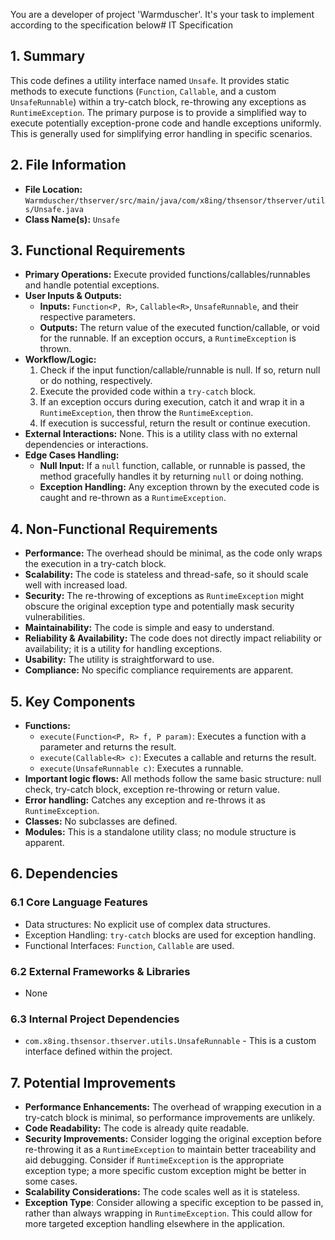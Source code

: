 You are a developer of project 'Warmduscher'. It's your task to implement according to the specification below# IT Specification

## 1. Summary

This code defines a utility interface named `Unsafe`. It provides static methods to execute functions (`Function`, `Callable`, and a custom `UnsafeRunnable`) within a try-catch block, re-throwing any exceptions as `RuntimeException`. The primary purpose is to provide a simplified way to execute potentially exception-prone code and handle exceptions uniformly. This is generally used for simplifying error handling in specific scenarios.

## 2. File Information

- **File Location:** `Warmduscher/thserver/src/main/java/com/x8ing/thsensor/thserver/utils/Unsafe.java`
- **Class Name(s):** `Unsafe`

## 3. Functional Requirements

- **Primary Operations:** Execute provided functions/callables/runnables and handle potential exceptions.
- **User Inputs & Outputs:**
    - **Inputs:** `Function<P, R>`, `Callable<R>`, `UnsafeRunnable`, and their respective parameters.
    - **Outputs:** The return value of the executed function/callable, or void for the runnable.  If an exception occurs, a `RuntimeException` is thrown.
- **Workflow/Logic:**
    1. Check if the input function/callable/runnable is null. If so, return null or do nothing, respectively.
    2. Execute the provided code within a `try-catch` block.
    3. If an exception occurs during execution, catch it and wrap it in a `RuntimeException`, then throw the `RuntimeException`.
    4. If execution is successful, return the result or continue execution.
- **External Interactions:** None. This is a utility class with no external dependencies or interactions.
- **Edge Cases Handling:**
    - **Null Input:** If a `null` function, callable, or runnable is passed, the method gracefully handles it by returning `null` or doing nothing.
    - **Exception Handling:** Any exception thrown by the executed code is caught and re-thrown as a `RuntimeException`.

## 4. Non-Functional Requirements

- **Performance:** The overhead should be minimal, as the code only wraps the execution in a try-catch block.
- **Scalability:** The code is stateless and thread-safe, so it should scale well with increased load.
- **Security:** The re-throwing of exceptions as `RuntimeException` might obscure the original exception type and potentially mask security vulnerabilities.
- **Maintainability:** The code is simple and easy to understand.
- **Reliability & Availability:** The code does not directly impact reliability or availability; it is a utility for handling exceptions.
- **Usability:** The utility is straightforward to use.
- **Compliance:** No specific compliance requirements are apparent.

## 5. Key Components

- **Functions:**
    - `execute(Function<P, R> f, P param)`: Executes a function with a parameter and returns the result.
    - `execute(Callable<R> c)`: Executes a callable and returns the result.
    - `execute(UnsafeRunnable c)`: Executes a runnable.
- **Important logic flows:** All methods follow the same basic structure: null check, try-catch block, exception re-throwing or return value.
- **Error handling:** Catches any exception and re-throws it as `RuntimeException`.
- **Classes:** No subclasses are defined.
- **Modules:** This is a standalone utility class; no module structure is apparent.

## 6. Dependencies

### 6.1 Core Language Features
- Data structures: No explicit use of complex data structures.
- Exception Handling: `try-catch` blocks are used for exception handling.
- Functional Interfaces: `Function`, `Callable` are used.

### 6.2 External Frameworks & Libraries
- None

### 6.3 Internal Project Dependencies
- `com.x8ing.thsensor.thserver.utils.UnsafeRunnable` - This is a custom interface defined within the project.

## 7. Potential Improvements

- **Performance Enhancements:** The overhead of wrapping execution in a try-catch block is minimal, so performance improvements are unlikely.
- **Code Readability:** The code is already quite readable.
- **Security Improvements:**  Consider logging the original exception before re-throwing it as a `RuntimeException` to maintain better traceability and aid debugging.  Consider if `RuntimeException` is the appropriate exception type; a more specific custom exception might be better in some cases.
- **Scalability Considerations:** The code scales well as it is stateless.
- **Exception Type**: Consider allowing a specific exception to be passed in, rather than always wrapping in `RuntimeException`. This could allow for more targeted exception handling elsewhere in the application.